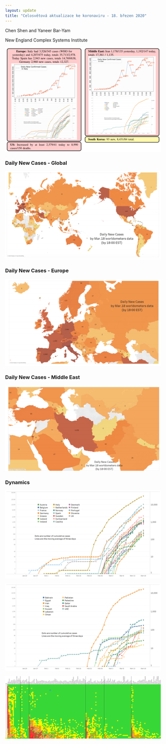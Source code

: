 ```yaml
---
layout: update
title: "Celosvětová aktualizace ke koronaviru - 18. březen 2020"
---
```


Chen Shen and Yaneer Bar-Yam

New England Complex Systems Institute

![](/media/5e72dc22cb2717cd56568029_daily%20updates%20main%20figure%20march%2018.PNG)

### Daily New Cases - Global

![](/media/5e72dc7b7706dd0afce6e4b6_daily%20updates%20world%20map%20march%2018.PNG)

### Daily New Cases - Europe

![](/media/5e72dcc2cfb9be2e4d57686d_daily%20updates%20europe%20map%20march%2018.PNG)

### Daily New Cases - Middle East

![](/media/5e72dcf599754d82f6333d15_daily%20updates%20middle%20east%20map%20march%2018.PNG)

### Dynamics

![](/media/5e72dd0e34aae65cc4dcbe51_EU_3_18.png)

![](/media/5e72dd1ccdca1501dc109032_ME_3_18.png)

![](/media/5e72dd27cdca15902010968c_Global_3_18.png)
